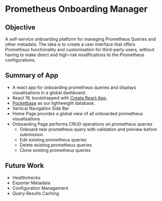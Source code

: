 # Prometheus Onboarding Manager

## Objective
A self-service onboarding platform for managing Prometheus Queries and other metadata. The idea is to create a user interface that offers Prometheus functionality and customisation for third-party users, without having to make direct and high-risk modifications to the Prometheus configurations.

## Summary of App
- A react app for onboarding prometheus queries and displays visualisations in a global dashboard.
- React 18, bootstrapped with [Create React App](https://github.com/facebook/create-react-app).
- [Pocketbase](https://pocketbase.io/docs/) as our lightweight database.
- Vertical Navigation Side Bar
- Home Page provides a global view of all onboarded prometheus visualisations
- Onboarding Page performs CRUD operations on prometheus queries
  - Onboard new prometheus query with validation and preview before submission
  - Edit existing prometheus queries
  - Delete existing prometheus queries
  - Clone existing prometheus queries

## Future Work
- Healthchecks
- Exporter Metadata
- Configuration Management
- Query Results Caching

